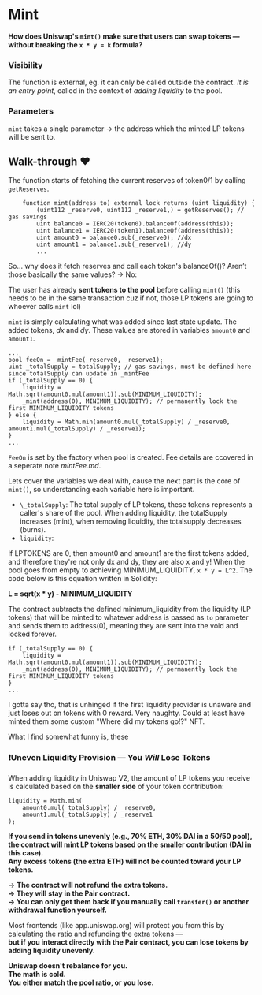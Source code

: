 # Mint

**How does Uniswap's `mint()` make sure that users can swap tokens — without breaking the `x * y = k` formula?**

### Visibility

The function is external, eg. it can only be called outside the contract. _It is an entry point_, called in the context of _adding liquidity_ to the pool.

### Parameters

`mint` takes a single parameter
&rarr; the address which the minted LP tokens will be sent to.

## Walk-through ♥

The function starts of fetching the current reserves of token0/1 by calling `getReserves`.

```solidity
    function mint(address to) external lock returns (uint liquidity) {
        (uint112 _reserve0, uint112 _reserve1,) = getReserves(); // gas savings
        uint balance0 = IERC20(token0).balanceOf(address(this));
        uint balance1 = IERC20(token1).balanceOf(address(this));
        uint amount0 = balance0.sub(_reserve0); //dx
        uint amount1 = balance1.sub(_reserve1); //dy
        ...
```

So… why does it fetch reserves and call each token's balanceOf()?
Aren’t those basically the same values?
&rarr; No:

The user has already **sent tokens to the pool** before calling `mint()` (this needs to be in the same transaction cuz if not, those LP tokens are going to whoever calls `mint` lol)

`mint` is simply calculating what was added since last state update. The added tokens, _dx_ and _dy_. These values are stored in variables `amount0` and `amount1`.

```solidity
...
bool feeOn = _mintFee(_reserve0, _reserve1);
uint _totalSupply = totalSupply; // gas savings, must be defined here since totalSupply can update in _mintFee
if (_totalSupply == 0) {
    liquidity = Math.sqrt(amount0.mul(amount1)).sub(MINIMUM_LIQUIDITY);
    _mint(address(0), MINIMUM_LIQUIDITY); // permanently lock the first MINIMUM_LIQUIDITY tokens
} else {
    liquidity = Math.min(amount0.mul(_totalSupply) / _reserve0, amount1.mul(_totalSupply) / _reserve1);
}
...
```

`FeeOn` is set by the factory when pool is created. Fee details are ccovered in a seperate note _mintFee.md_.

Lets cover the variables we deal with, cause the next part is the core of `mint()`, so understanding each variable here is important.

- `\_totalSupply`: The total supply of LP tokens, these tokens represents a caller's share of the pool. When adding liquidity, the totalSupply increases (mint), when removing liquidity, the totalsupply decreases (burns).
- `liquidity`:

If LPTOKENS are 0, then amount0 and amount1 are the first tokens added, and therefore they're not only dx and dy, they are also x and y! When the pool goes from empty to achieving MINIMUM_LIQUIDITY, `x * y = L^2`. The code below is this equation written in Solidity:

**L = sqrt(x \* y) - MINIMUM_LIQUIDITY**

The contract subtracts the defined minimum_liquidity from the liquidity (LP tokens) that will be minted to whatever address is passed as `to` parameter and sends them to address(0), meaning they are sent into the void and locked forever.

```solidity
if (_totalSupply == 0) {
    liquidity = Math.sqrt(amount0.mul(amount1)).sub(MINIMUM_LIQUIDITY);
    _mint(address(0), MINIMUM_LIQUIDITY); // permanently lock the first MINIMUM_LIQUIDITY tokens
}
...
```

I gotta say tho, that is unhinged if the first liquidity provider is unaware and just loses out on tokens with 0 reward. Very naughty. Could at least have minted them some custom "Where did my tokens go!?" NFT.

What I find somewhat funny is, these

### ❗️Uneven Liquidity Provision — You _Will_ Lose Tokens

When adding liquidity in Uniswap V2, the amount of LP tokens you receive is calculated based on the **smaller side** of your token contribution:

```solidity
liquidity = Math.min(
    amount0.mul(_totalSupply) / _reserve0,
    amount1.mul(_totalSupply) / _reserve1
);
```

**If you send in tokens unevenly (e.g., 70% ETH, 30% DAI in a 50/50 pool), the contract will mint LP tokens based on the smaller contribution (DAI in this case).  
Any excess tokens (the extra ETH) will not be counted toward your LP tokens.**

→ **The contract will not refund the extra tokens.  
→ They will stay in the Pair contract.  
→ You can only get them back if you manually call `transfer()` or another withdrawal function yourself.**

Most frontends (like app.uniswap.org) will protect you from this by calculating the ratio and refunding the extra tokens —  
**but if you interact directly with the Pair contract, you can lose tokens by adding liquidity unevenly.**

**Uniswap doesn't rebalance for you.  
The math is cold.  
You either match the pool ratio, or you lose.**
